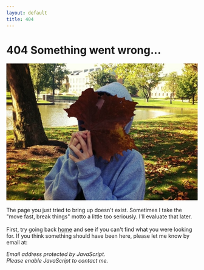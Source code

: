 ```yaml
---
layout: default
title: 404
---
```

# 404 Something went wrong...
![uh oh](/public/cargo/404.jpg)

The page you just tried to bring up doesn't exist. Sometimes I take the "move fast, break things" motto a little too seriously. I'll evaluate that later.
<br><br>
First, try going back [home](/) and see if you can't find what you were looking for. If you think something should have been here, please let me know by email at:
<SCRIPT TYPE="text/javascript">
<!--
mail='mountunion.edu'
mail=('dregerkq' + '@' + mail)
document.write('<A href="mailto:' + mail + '">' + mail + '</a>')
//-->
</script>
<NOSCRIPT>
<em>Email address protected by JavaScript.<BR>
Please enable JavaScript to contact me.</em>
</NOSCRIPT>
